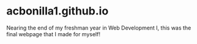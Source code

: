 # acbonilla1.github.io

Nearing the end of my freshman year in Web Development I, this was the final webpage that I made for myself!
